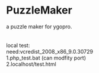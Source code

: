 <h1>PuzzleMaker</h1>
a puzzle maker for ygopro.<br>
<br>
<br>
local test:<br>
need:vcredist_2008_x86_9.0.30729<br>
1.php_test.bat   (can modfity port)<br>
2.localhost/test.html<br>
